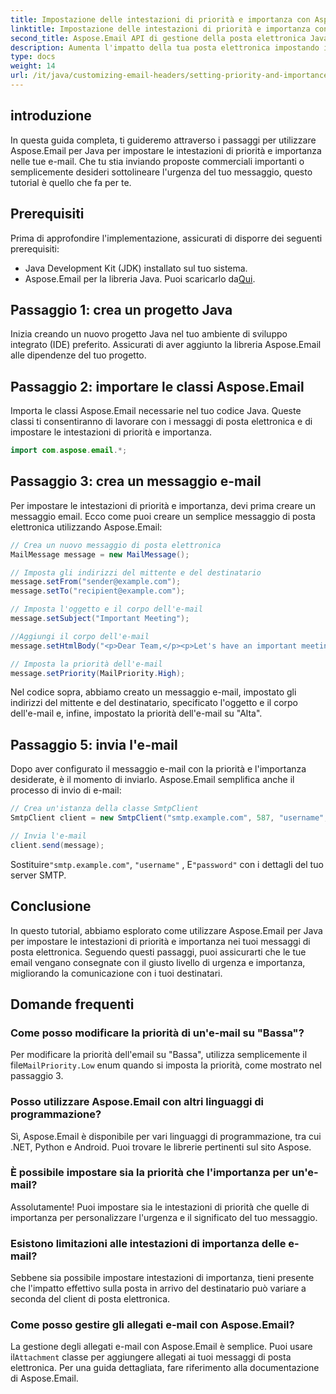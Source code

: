 ```yaml
---
title: Impostazione delle intestazioni di priorità e importanza con Aspose.Email
linktitle: Impostazione delle intestazioni di priorità e importanza con Aspose.Email
second_title: Aspose.Email API di gestione della posta elettronica Java
description: Aumenta l'impatto della tua posta elettronica impostando intestazioni di priorità e importanza con Aspose.Email per Java. Scopri come in questa guida passo passo.
type: docs
weight: 14
url: /it/java/customizing-email-headers/setting-priority-and-importance-headers/
---
```


## introduzione

In questa guida completa, ti guideremo attraverso i passaggi per utilizzare Aspose.Email per Java per impostare le intestazioni di priorità e importanza nelle tue e-mail. Che tu stia inviando proposte commerciali importanti o semplicemente desideri sottolineare l'urgenza del tuo messaggio, questo tutorial è quello che fa per te.

## Prerequisiti

Prima di approfondire l'implementazione, assicurati di disporre dei seguenti prerequisiti:

- Java Development Kit (JDK) installato sul tuo sistema.
-  Aspose.Email per la libreria Java. Puoi scaricarlo da[Qui](https://releases.aspose.com/email/java/).

## Passaggio 1: crea un progetto Java

Inizia creando un nuovo progetto Java nel tuo ambiente di sviluppo integrato (IDE) preferito. Assicurati di aver aggiunto la libreria Aspose.Email alle dipendenze del tuo progetto.

## Passaggio 2: importare le classi Aspose.Email

Importa le classi Aspose.Email necessarie nel tuo codice Java. Queste classi ti consentiranno di lavorare con i messaggi di posta elettronica e di impostare le intestazioni di priorità e importanza.

```java
import com.aspose.email.*;
```

## Passaggio 3: crea un messaggio e-mail

Per impostare le intestazioni di priorità e importanza, devi prima creare un messaggio email. Ecco come puoi creare un semplice messaggio di posta elettronica utilizzando Aspose.Email:

```java
// Crea un nuovo messaggio di posta elettronica
MailMessage message = new MailMessage();

// Imposta gli indirizzi del mittente e del destinatario
message.setFrom("sender@example.com");
message.setTo("recipient@example.com");

// Imposta l'oggetto e il corpo dell'e-mail
message.setSubject("Important Meeting");

//Aggiungi il corpo dell'e-mail
message.setHtmlBody("<p>Dear Team,</p><p>Let's have an important meeting tomorrow at 10 AM.</p>");

// Imposta la priorità dell'e-mail
message.setPriority(MailPriority.High);
```

Nel codice sopra, abbiamo creato un messaggio e-mail, impostato gli indirizzi del mittente e del destinatario, specificato l'oggetto e il corpo dell'e-mail e, infine, impostato la priorità dell'e-mail su "Alta".

## Passaggio 5: invia l'e-mail

Dopo aver configurato il messaggio e-mail con la priorità e l'importanza desiderate, è il momento di inviarlo. Aspose.Email semplifica anche il processo di invio di e-mail:

```java
// Crea un'istanza della classe SmtpClient
SmtpClient client = new SmtpClient("smtp.example.com", 587, "username", "password");

// Invia l'e-mail
client.send(message);
```

 Sostituire`"smtp.example.com"`, `"username"` , E`"password"` con i dettagli del tuo server SMTP.

## Conclusione

In questo tutorial, abbiamo esplorato come utilizzare Aspose.Email per Java per impostare le intestazioni di priorità e importanza nei tuoi messaggi di posta elettronica. Seguendo questi passaggi, puoi assicurarti che le tue email vengano consegnate con il giusto livello di urgenza e importanza, migliorando la comunicazione con i tuoi destinatari.

## Domande frequenti

### Come posso modificare la priorità di un'e-mail su "Bassa"?

 Per modificare la priorità dell'email su "Bassa", utilizza semplicemente il file`MailPriority.Low` enum quando si imposta la priorità, come mostrato nel passaggio 3.

### Posso utilizzare Aspose.Email con altri linguaggi di programmazione?

Sì, Aspose.Email è disponibile per vari linguaggi di programmazione, tra cui .NET, Python e Android. Puoi trovare le librerie pertinenti sul sito Aspose.

### È possibile impostare sia la priorità che l'importanza per un'e-mail?

Assolutamente! Puoi impostare sia le intestazioni di priorità che quelle di importanza per personalizzare l'urgenza e il significato del tuo messaggio.

### Esistono limitazioni alle intestazioni di importanza delle e-mail?

Sebbene sia possibile impostare intestazioni di importanza, tieni presente che l'impatto effettivo sulla posta in arrivo del destinatario può variare a seconda del client di posta elettronica.

### Come posso gestire gli allegati e-mail con Aspose.Email?

 La gestione degli allegati e-mail con Aspose.Email è semplice. Puoi usare il`Attachment` classe per aggiungere allegati ai tuoi messaggi di posta elettronica. Per una guida dettagliata, fare riferimento alla documentazione di Aspose.Email.